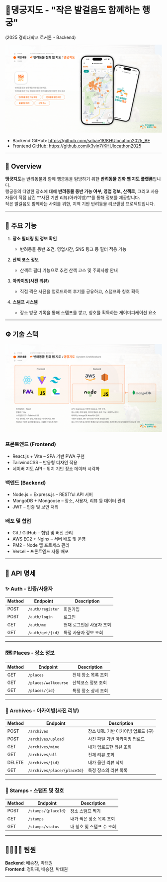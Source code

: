 # 🐾댕궁지도 - "작은 발걸음도 함께하는 행궁"

(2025 경희대학교 로커톤 - Backend)

![메인화면](/public/댕궁지도.png)

* Backend GitHub: https://github.com/scbae18/KHUlocation2025_BE
* Frontend GitHub: https://github.com/k3vin7/KHUlocathon2025

---

## 👀 Overview

**댕궁지도**는 반려동물과 함께 행궁동을 탐방하기 위한 **반려동물 친화 웹 지도 플랫폼**입니다.  
행궁동의 다양한 장소에 대해 **반려동물 동반 가능 여부, 영업 정보, 산책로**,
그리고 사용자들이 직접 남긴 \*\*사진 기반 리뷰(아카이빙)\*\*를 통해 정보를 제공합니다.  
작은 발걸음도 함께하는 사회를 위한, 지역 기반 반려동물 리브랜딩 프로젝트입니다.

---

## 🔧 주요 기능

1. **장소 필터링 및 정보 확인**

   * 반려동물 동반 조건, 영업시간, SNS 링크 등 필터 적용 가능
2. **산책 코스 정보**

   * 산책로 필터 기능으로 추천 산책 코스 및 주의사항 안내
3. **아카이빙(사진 리뷰)**

   * 직접 찍은 사진을 업로드하여 후기를 공유하고, 스탬프와 칭호 획득
4. **스탬프 시스템**

   * 장소 방문 기록을 통해 스탬프를 쌓고, 칭호를 획득하는 게이미피케이션 요소

---

## ⚙️ 기술 스택

![기술스택](/public/기술스택.png)

### 프론트엔드 (Frontend)

* React.js + Vite – SPA 기반 PWA 구현
* TailwindCSS – 반응형 디자인 적용
* 네이버 지도 API – 위치 기반 장소 데이터 시각화

### 백엔드 (Backend)

* Node.js + Express.js – RESTful API 서버
* MongoDB + Mongoose – 장소, 사용자, 리뷰 등 데이터 관리
* JWT – 인증 및 보안 처리

### 배포 및 협업

* Git / GitHub – 협업 및 버전 관리
* AWS EC2 + Nginx – 서버 배포 및 운영
* PM2 – Node 앱 프로세스 관리
* Vercel – 프론트엔드 자동 배포

---

## 📌 API 명세

### ✨ Auth - 인증/사용자

| Method | Endpoint         | Description    |
| ------ | ---------------- | -------------- |
| POST   | `/auth/register` | 회원가입           |
| POST   | `/auth/login`    | 로그인            |
| GET    | `/auth/me`       | 현재 로그인된 사용자 조회 |
| GET    | `/auth/get/{id}` | 특정 사용자 정보 조회   |

---

### 🗺️ Places - 장소 정보

| Method | Endpoint             | Description |
| ------ | -------------------- | ----------- |
| GET    | `/places`            | 전체 장소 목록 조회 |
| GET    | `/places/walkcourse` | 산책코스 정보 조회  |
| GET    | `/places/{id}`       | 특정 장소 상세 조회 |

---

### 📸 Archives - 아카이빙(사진 리뷰)

| Method | Endpoint                    | Description            |
| ------ | --------------------------- | ---------------------- |
| POST   | `/archives`                 | 장소 URL 기반 아카이빙 업로드 (구) |
| POST   | `/archives/upload`          | 사진 파일 기반 아카이빙 업로드      |
| GET    | `/archives/mine`            | 내가 업로드한 리뷰 조회          |
| GET    | `/archives/all`             | 전체 리뷰 조회               |
| DELETE | `/archives/{id}`            | 내가 올린 리뷰 삭제            |
| GET    | `/archives/place/{placeId}` | 특정 장소의 리뷰 목록           |

---

### 🧭 Stamps - 스탬프 및 칭호

| Method | Endpoint            | Description     |
| ------ | ------------------- | --------------- |
| POST   | `/stamps/{placeId}` | 장소 스탬프 찍기       |
| GET    | `/stamps`           | 내가 찍은 장소 목록 조회  |
| GET    | `/stamps/status`    | 내 칭호 및 스탬프 수 조회 |

---

## 👨‍👩‍👧‍👦 팀원

**Backend**: 배승찬, 박태권  
**Frontend**: 정민재, 배승찬, 박태권

---
